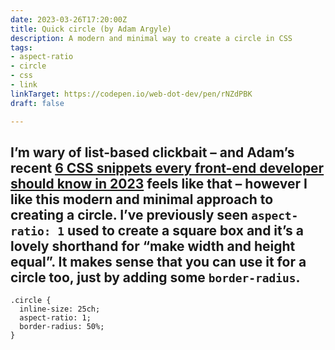 ```yaml
---
date: 2023-03-26T17:20:00Z
title: Quick circle (by Adam Argyle)
description: A modern and minimal way to create a circle in CSS
tags:
- aspect-ratio
- circle
- css
- link
linkTarget: https://codepen.io/web-dot-dev/pen/rNZdPBK
draft: false

---
```

I’m wary of list-based clickbait – and Adam’s recent [6 CSS snippets every front-end developer should know in 2023](https://web.dev/6-css-snippets-every-front-end-developer-should-know-in-2023) feels like that – however I like this modern and minimal approach to creating a circle. I’ve previously seen `aspect-ratio: 1` used to create a square box and it’s a lovely shorthand for “make width and height equal”. It makes sense that you can use it for a circle too, just by adding some `border-radius`.
---

    .circle {
      inline-size: 25ch;
      aspect-ratio: 1;
      border-radius: 50%;
    }